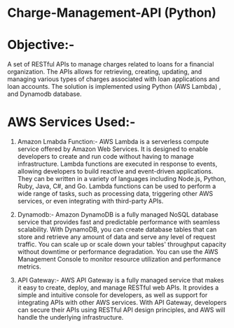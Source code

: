 # Charge-Management-API (Python) 
# Objective:-
A set of RESTful APIs to manage charges related to loans for a financial organization. The APIs allows for retrieving, creating, updating, and managing various types of charges associated with loan applications 
and loan accounts. The solution is implemented using Python (AWS Lambda) , and Dynamodb database. 

# AWS Services Used:- 

1) Amazon Lmabda Function:-
AWS Lambda is a serverless compute service offered by Amazon Web Services. It is designed to enable developers to create and run code without having to manage infrastructure. Lambda functions are executed in response to events, allowing developers to build reactive and event-driven applications. They can be written in a variety of languages including Node.js, Python, Ruby, Java, C#, and Go. Lambda functions can be used to perform a wide range of tasks, such as processing data, triggering other AWS services, or even integrating with third-party APIs.

2) Dynamodb:-
Amazon DynamoDB is a fully managed NoSQL database service that provides fast and predictable performance with seamless scalability. With DynamoDB, you can create database tables that can store and retrieve any amount of data and serve any level of request traffic. You can scale up or scale down your tables' throughput capacity without downtime or performance degradation. You can use the AWS Management Console to monitor resource utilization and performance metrics.

3) API Gateway:-
AWS API Gateway is a fully managed service that makes it easy to create, deploy, and manage RESTful web APIs. It provides a simple and intuitive console for developers, as well as support for integrating APIs with other AWS services. With API Gateway, developers can secure their APIs using RESTful API design principles, and AWS will handle the underlying infrastructure.

